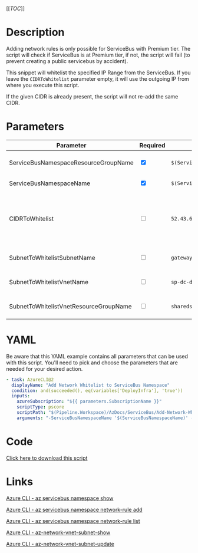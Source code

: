[[_TOC_]]

# Description

Adding network rules is only possible for ServiceBus with Premium tier. The script will check if ServiceBus is at Premium tier, if not, the script will fail (to prevent creating a public servicebus by accident).

This snippet will whitelist the specified IP Range from the ServiceBus. If you leave the `CIDRToWhitelist` parameter empty, it will use the outgoing IP from where you execute this script.

If the given CIDR is already present, the script will not re-add the same CIDR.

# Parameters

| Parameter                              | Required                        | Example Value                             | Description                                                                                                                                                                                                                   |
| -------------------------------------- | ------------------------------- | ----------------------------------------- | ----------------------------------------------------------------------------------------------------------------------------------------------------------------------------------------------------------------------------- |
| ServiceBusNamespaceResourceGroupName   | <input type="checkbox" checked> | `$(ServiceBusNamespaceResourceGroupName)` | The name of the resource group the ServiceBus Namespace is in.                                                                                                                                                                |
| ServiceBusNamespaceName                | <input type="checkbox" checked> | `$(ServiceBusNamespaceName)`              | The name for the ServiceBus Namespace.                                                                                                                                                                                        |
| CIDRToWhitelist                        | <input type="checkbox">         | `52.43.65.123/32`                         | IP range in [CIDR](https://en.wikipedia.org/wiki/Classless_Inter-Domain_Routing) notation that should be whitelisted. If you leave this value empty, it will whitelist the machine's ip where you're running the script from. |
| SubnetToWhitelistSubnetName            | <input type="checkbox">         | `gateway2-subnet`                         | The name of the subnet you want to get whitelisted.                                                                                                                                                                           |
| SubnetToWhitelistVnetName              | <input type="checkbox">         | `sp-dc-dev-001-vnet`                      | The vnetname of the subnet you want to get whitelisted.                                                                                                                                                                       |
| SubnetToWhitelistVnetResourceGroupName | <input type="checkbox">         | `sharedservices-rg`                       | The VnetResourceGroupName your Vnet resides in.                                                                                                                                                                               |

# YAML

Be aware that this YAML example contains all parameters that can be used with this script. You'll need to pick and choose the parameters that are needed for your desired action.

```yaml
- task: AzureCLI@2
  displayName: "Add Network Whitelist to ServiceBus Namespace"
  condition: and(succeeded(), eq(variables['DeployInfra'], 'true'))
  inputs:
    azureSubscription: "${{ parameters.SubscriptionName }}"
    scriptType: pscore
    scriptPath: "$(Pipeline.Workspace)/AzDocs/ServiceBus/Add-Network-Whitelist-to-ServiceBus-Namespace.ps1"
    arguments: "-ServiceBusNamespaceName '$(ServiceBusNamespaceName)' -ServiceBusNamespaceResourceGroupName '$(ServiceBusNamespaceResourceGroupName)' -CIDRToWhitelist '$(CIDRToWhitelist)' -SubnetToWhitelistSubnetName '$(SubnetToWhitelistSubnetName)' -SubnetToWhitelistVnetName '$(SubnetToWhitelistVnetName)' -SubnetToWhitelistVnetResourceGroupName '$(SubnetToWhitelistVnetResourceGroupName)'"
```

# Code

[Click here to download this script](../../../../../src/ServiceBus/Add-Network-Whitelist-to-ServiceBus-Namespace.ps1)

# Links

[Azure CLI - az servicebus namespace show](https://docs.microsoft.com/nl-nl/cli/azure/servicebus/namespace?view=azure-cli-latest#az_servicebus_namespace_show)

[Azure CLI - az servicebus namespace network-rule add](https://docs.microsoft.com/nl-nl/cli/azure/servicebus/namespace/network-rule?view=azure-cli-latest#az_servicebus_namespace_network_rule_add)

[Azure CLI - az servicebus namespace network-rule list](https://docs.microsoft.com/nl-nl/cli/azure/servicebus/namespace/network-rule?view=azure-cli-latest#az_servicebus_namespace_network_rule_list)

[Azure CLI - az-network-vnet-subnet-show](https://docs.microsoft.com/en-us/cli/azure/network/vnet/subnet?view=azure-cli-latest#az-network-vnet-subnet-show)

[Azure CLI - az-network-vnet-subnet-update](https://docs.microsoft.com/en-us/cli/azure/network/vnet/subnet?view=azure-cli-latest#az-network-vnet-subnet-update)
